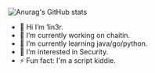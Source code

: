 ![Anurag's GitHub stats](https://github-readme-stats.vercel.app/api?username=1in3r&show_icons=true&theme=tokyonight)
- 👋 Hi I’m 1in3r.
- 🔭 I’m currently working on chaitin.
- 🌱 I’m currently learning java/go/python.
- 👀 I’m interested in Security.
- ⚡ Fun fact: I'm a script kiddie.
<!-- - 💬 Ask me about ... -->
<!-- - 📫 How to reach me: ... -->
<!-- - ⚡ Fun fact:  -->
